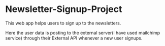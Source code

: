 # Newsletter-Signup-Project

This web app helps users to sign up to the newsletters.

Here the user data is posting to the external server(i have used mailchimp service) through their External API whenever a new user signups.
